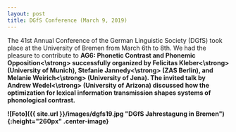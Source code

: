 ```yaml
---
layout: post
title: DGfS Conference (March 9, 2019)
---
```


The 41st Annual Conference of the German Linguistic Society (DGfS) took place at the University of Bremen from March 6th to 8th.
We had the pleasure to contribute to <strong>AG6: Phonetic Contrast and Phonemic Opposition<\strong> successfully organized by 
<strong>Felicitas Kleber<\strong> (University of Munich), <strong>Stefanie Jannedy<\strong> (ZAS Berlin), 
and <strong>Melanie Weirich<\strong> (University of Jena).
The invited talk by <strong>Andrew Wedel<\strong> (University of Arizona) discussed how the optimization for lexical information
transmission shapes systems of phonological contrast.

![Foto]({{ site.url }}/images/dgfs19.jpg "DGfS Jahrestagung in Bremen"){:height="260px" .center-image}
